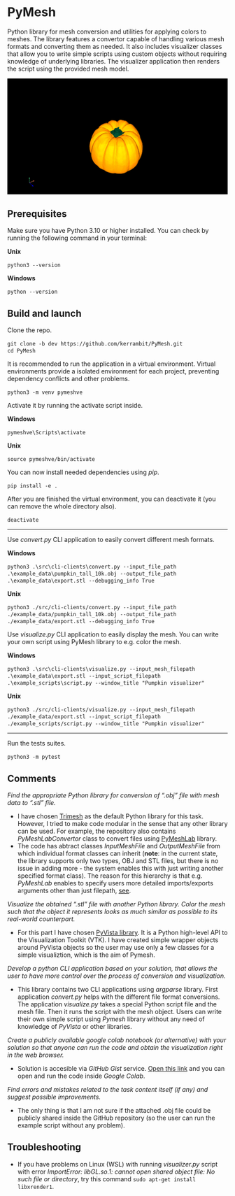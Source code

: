 # PyMesh
Python library for mesh conversion and utilities for applying colors to meshes.
The library features a convertor capable of handling various mesh formats and converting them as needed.
It also includes visualizer classes that allow you to write simple scripts using custom objects without requiring knowledge of underlying libraries.
The visualizer application then renders the script using the provided mesh model.

[![PyMesh.Visualizer video](docs/pumpkin-example-photo.png)](docs/pumpkin-example-video.mp4)

## Prerequisites
Make sure you have Python 3.10 or higher installed. You can check by running the following command in your terminal:

**Unix**
```
python3 --version
```

**Windows**
```
python --version
```

## Build and launch

Clone the repo.
```
git clone -b dev https://github.com/kerrambit/PyMesh.git
cd PyMesh
```

It is recommended to run the application in a virtual environment. Virtual environments provide a isolated environment for each project, preventing dependency conflicts and other problems.
```
python3 -m venv pymeshve
```

Activate it by running the activate script inside.

**Windows**
```
pymeshve\Scripts\activate
```
**Unix**
```
source pymeshve/bin/activate
```

You can now install needed dependencies using *pip*.
```
pip install -e .
```

After you are finished the virtual environment, you can deactivate it (you can remove the whole directory also).
```
deactivate
```

---

Use *convert.py* CLI application to easily convert different mesh formats.

**Windows**
```
python3 .\src\cli-clients\convert.py --input_file_path .\example_data\pumpkin_tall_10k.obj --output_file_path .\example_data\export.stl --debugging_info True
```
**Unix**
```
python3 ./src/cli-clients/convert.py --input_file_path ./example_data/pumpkin_tall_10k.obj --output_file_path ./example_data/export.stl --debugging_info True
```

Use *visualize.py* CLI application to easily display the mesh. You can write your own script using PyMesh library to e.g. color the mesh.

**Windows**
```
python3 .\src\cli-clients\visualize.py --input_mesh_filepath .\example_data\export.stl --input_script_filepath .\example_scripts\script.py --window_title "Pumpkin visualizer"
```
**Unix**
```
python3 ./src/cli-clients/visualize.py --input_mesh_filepath ./example_data/export.stl --input_script_filepath ./example_scripts/script.py --window_title "Pumpkin visualizer"
```
---
Run the tests suites.
```
python3 -m pytest
```

## Comments

*Find the appropriate Python library for conversion of “.obj” file with mesh data to “.stl” file.*
- I have chosen [Trimesh](https://trimesh.org/) as the default Python library for this task. However, I tried to make code modular in the sense that any other library can be used. For example, the repository also contains *PyMeshLabConvertor* class to convert files using [PyMeshLab](https://pymeshlab.readthedocs.io/en/latest/) library.
- The code has abtract classes *InputMeshFile* and *OutputMeshFile* from which individual format classes can inherit (**note**: in the current state, the library supports only two types, OBJ and STL files, but there is no issue in adding more - the system enables this with just writing another specified format class). The reason for this hierarchy is that e.g. *PyMeshLab* enables to specify users more detailed imports/exports arguments other than just filepath, [see](https://pymeshlab.readthedocs.io/en/latest/io_format_list.html).

*Visualize the obtained “.stl” file with another Python library. Color the mesh such that the object it represents looks as much similar as possible to its real-world counterpart.*
- For this part I have chosen [PyVista library](https://docs.pyvista.org/). It is a Python high-level API to the Visualization Toolkit (VTK). I have created simple wrapper objects around PyVista objects so the user may use only a few classes for a simple visualiztion, which is the aim of Pymesh.

*Develop a python CLI application based on your solution, that allows the user to have more control over the process of conversion and visualization.*
- This library contains two CLI applications using *argparse* library. First application *convert.py* helps with the different file format conversions. The application *visualize.py* takes a special Python script file and the mesh file. Then it runs the script with the mesh object. Users can write their own simple script using *Pymesh* library without any need of knowledge of *PyVista* or other libraries.


*Create a publicly available google colab notebook (or alternative) with your solution so that anyone can run the code and obtain the visualization right in the web browser.*
- Solution is accesible via *GitHub Gist* service. [Open this link](https://gist.github.com/kerrambit/3b44d7edcf6197d38d608bb58708b225) and you can open and run the code inside *Google Colab*.

*Find errors and mistakes related to the task content itself (if any) and suggest possible improvements.*
- The only thing is that I am not sure if the attached .obj file could be publicly shared inside the GitHub repository (so the user can run the example script without any problem).

## Troubleshooting
- If you have problems on Linux (WSL) with running *visualizer.py* script with error *ImportError: libGL.so.1: cannot open shared object file: No such file or directory*, try this command
```sudo apt-get install libxrender1```.